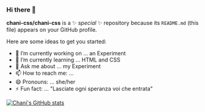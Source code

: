 ### Hi there 👋


**chani-css/chani-css** is a ✨ _special_ ✨ repository because its `README.md` (this file) appears on your GitHub profile.

Here are some ideas to get you started:

- 🔭 I’m currently working on ... an Experiment
- 🌱 I’m currently learning ... HTML and CSS
- 💬 Ask me about ... my Experiment
- 📫 How to reach me: ... 
- 😄 Pronouns: ... she/her
- ⚡ Fun fact: ... "Lasciate ogni speranza voi che entrata" 


[![Chani's GitHub stats](https://github-readme-stats.vercel.app/api?username=chani-css&show_icons=true&theme=great-gatsby)](https://github.com/anuraghazra/github-readme-stats)
